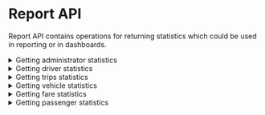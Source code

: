 # Report API
Report API contains operations for returning statistics which could be used in reporting or in dashboards.


<details><summary>Getting administrator statistics</summary>

## Getting administrator statistics:

### EXPECTED CLIENT
`Web Portal`

### ENDPOINT
`[website base address]/api/report/adminstats.php`

### REQUEST DETAILS

#### Request Method:
`GET`

#### Request Parameter:
|Name|Description|
|--|--|
|datestart|Optional. Date coverage start|
|dateend|Optional. Date coverage end|

### RESPONSE DETAILS

#### Response Status Codes:
|Status|Description|
|--|--|
|200|Success|
|405|Method Not Allowed|
|500|Internal Server Error|

#### Response Body:

|Member|Data Type|Comment|
|--|--|--|
|totaladmin|numeric|Total number of Administrators|
|totalactive|numeric|Total number of Administrators with Active status|


### SAMPLES

#### Sample Request:
~~~~
GET [website base address]/api/report/adminstats.php?datestart=2018-03-01&dateend=2018-03-31 HTTP/1.1 
~~~~

#### Sample Response:
~~~~
Access-Control-Allow-Methods: GET
Access-Control-Allow-Orgin: *
Connection: close
Content-Type: application/json; charset=UTF-8
Date: Sun, 01 Apr 2018 12:16:34 +0000
Status: 200

{
    "totaladmin": 4,
    "totalactive": 4
}
~~~~


</details>


<details><summary>Getting driver statistics</summary>

## Getting driver statistics:

### EXPECTED CLIENT
`Web Portal`

### ENDPOINT
`[website base address]/api/report/driverstats.php`

### REQUEST DETAILS

#### Request Method:
`GET`

#### Request Parameter:
|Name|Description|
|--|--|
|datestart|Optional. Date coverage start|
|dateend|Optional. Date coverage end|

### RESPONSE DETAILS

#### Response Status Codes:
|Status|Description|
|--|--|
|200|Success|
|405|Method Not Allowed|
|500|Internal Server Error|

#### Response Body:

|Member|Data Type|Comment|
|--|--|--|
|totaldriver|numeric|Total number of Drivers|
|totalactive|numeric|Total number of Drivers with Active status|
|totalblocked|numeric|Total number of Drivers with Blocked status|


### SAMPLES

#### Sample Request:
~~~~
GET [website base address]/api/report/driverstats.php?datestart=2018-03-01&dateend=2018-03-31 HTTP/1.1 
~~~~

#### Sample Response:
~~~~
Access-Control-Allow-Methods: GET
Access-Control-Allow-Orgin: *
Connection: close
Content-Type: application/json; charset=UTF-8
Date: Sun, 01 Apr 2018 12:16:34 +0000
Status: 200

{
    "totaldriver": 36,
    "totalactive": 36,
    "totalblocked": 0
}
~~~~


</details>


<details><summary>Getting trips statistics</summary>

## Getting trips statistics:

### EXPECTED CLIENT
`Web Portal`

### ENDPOINT
`[website base address]/api/report/tripstats.php`

### REQUEST DETAILS

#### Request Method:
`GET`

#### Request Parameter:
|Name|Description|
|--|--|
|datestart|Optional. Date coverage start|
|dateend|Optional. Date coverage end|

### RESPONSE DETAILS

#### Response Status Codes:
|Status|Description|
|--|--|
|200|Success|
|405|Method Not Allowed|
|500|Internal Server Error|

#### Response Body:

|Member|Data Type|Comment|
|--|--|--|
|total|numeric|Total trips|
|totalrequested|numeric|Total requested trips|
|totalassigned|numeric|Total trips assigned to a vehicle|
|totalrejected|numeric|Total rejected trips|
|totalongoing|numeric|Total trips which are currently ongoing|
|totalcompleted|numeric|Total completed trips|
|totalcancelled|numeric|Total cancelled trips|

### SAMPLES

#### Sample Request:
~~~~
GET [website base address]/api/report/tripstats.php?datestart=2018-03-01&dateend=2018-03-31 HTTP/1.1 
~~~~

#### Sample Response:
~~~~
Access-Control-Allow-Methods: GET
Access-Control-Allow-Orgin: *
Connection: close
Content-Type: application/json; charset=UTF-8
Date: Sun, 01 Apr 2018 12:16:34 +0000
Status: 200

{
    "total": 3,
    "totalrequested": 2,
    "totalassigned": 0,
    "totalrejected": 0,
    "totalongoing": 0,
    "totalcompleted": 1,
    "totalcancelled": 0
}
~~~~


</details>


<details><summary>Getting vehicle statistics</summary>

## Getting vehicle statistics:

### EXPECTED CLIENT
`Web Portal`

### ENDPOINT
`[website base address]/api/report/vehiclestats.php`

### REQUEST DETAILS

#### Request Method:
`GET`

### RESPONSE DETAILS

#### Response Status Codes:
|Status|Description|
|--|--|
|200|Success|
|405|Method Not Allowed|
|500|Internal Server Error|

#### Response Body:

|Member|Data Type|Comment|
|--|--|--|
|total|numeric|Total vehicles|
|totalonduty|numeric|Total vehicles which are on duty at the moment|
|totalavailable|numeric|Total available vehicles at the moment|
|totalontrip|numeric|Total vehicles which are on trip at the moment|

### SAMPLES

#### Sample Request:
~~~~
GET [website base address]/api/report/vehiclestats.php HTTP/1.1 
~~~~

#### Sample Response:
~~~~
Access-Control-Allow-Methods: GET
Access-Control-Allow-Orgin: *
Connection: close
Content-Type: application/json; charset=UTF-8
Date: Wed, 04 Apr 2018 12:12:19 +0000
Status: 200

{
    "total": 15,
    "totalonduty": 10,
    "totalavailable": 4,
    "totalontrip": 6
}
~~~~


</details>


<details><summary>Getting fare statistics</summary>

## Getting fare statistics:

### EXPECTED CLIENT
`Web Portal`

### ENDPOINT
`[website base address]/api/report/farestats.php`

### REQUEST DETAILS

#### Request Method:
`GET`

### RESPONSE DETAILS

#### Response Status Codes:
|Status|Description|
|--|--|
|200|Success|
|405|Method Not Allowed|
|500|Internal Server Error|

#### Response Body:

|Member|Data Type|Comment|
|--|--|--|
|total|numeric|Total fare matrices configured|
|avgbasefare|numeric|Average base fare|
|lowestbasefare|numeric|Lowest configured base fare|
|hightestbasefare|numeric|Highest configured base fare|
|avgfareperkm|numeric|Average fare per km confiured|
|lowestfareperkm|numeric|Lowest fare per km confiured|
|hightestfareperkm|numeric|Highest fare per km confiured|
|avgfareperminute|numeric|Average fare per minute confiured|
|lowestfareperminute|numeric|Lowest fare per minute confiured|
|hightestfareperminute|numeric|Highest fare per minute confiured|

### SAMPLES

#### Sample Request:
~~~~
GET [website base address]/api/report/farestats.php HTTP/1.1 
~~~~

#### Sample Response:
~~~~
Access-Control-Allow-Methods: GET
Access-Control-Allow-Orgin: *
Connection: close
Content-Type: application/json; charset=UTF-8
Date: Wed, 04 Apr 2018 12:15:51 +0000
Status: 200

{
    "totalmatrices": 5,
    "avgbasefare": 242,
    "lowestbasefare": 130,
    "hightestbasefare": 350,
    "avgfareperkm": 13,
    "lowestfareperkm": 9,
    "hightestfareperkm": 20,
    "avgfareperminute": 6,
    "lowestfareperminute": 5,
    "hightestfareperminute": 10
}
~~~~


</details>


<details><summary>Getting passenger statistics</summary>

## Getting passenger statistics:

### EXPECTED CLIENT
`Web Portal`

### ENDPOINT
`[website base address]/api/report/passengerstats.php`

### REQUEST DETAILS

#### Request Method:
`GET`

### RESPONSE DETAILS

#### Response Status Codes:
|Status|Description|
|--|--|
|200|Success|
|405|Method Not Allowed|
|500|Internal Server Error|

#### Response Body:

|Member|Data Type|Comment|
|--|--|--|
|total|numeric|Total passenger|
|totalactive|numeric|Total active passengers|
|totalblocked|numeric|Total blocked passengers|

### SAMPLES

#### Sample Request:
~~~~
GET [website base address]/api/report/passengerstats.php HTTP/1.1 
~~~~

#### Sample Response:
~~~~
Access-Control-Allow-Methods: GET
Access-Control-Allow-Orgin: *
Connection: close
Content-Type: application/json; charset=UTF-8
Date: Wed, 04 Apr 2018 12:42:17 +0000
Status: 200

{
    "total": 25,
    "totalactive": 24,
    "totalblocked": 0
}
~~~~


</details>

